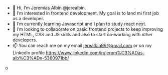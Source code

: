 - 👋 Hi, I’m Jeremías Albín @jerealbin.
- 👀 I’m interested in frontend development. My goal is to land mi first job as a developer.
- 🌱 I’m currently learning Javascript and I plan to study react next.
- 💞️ I’m looking to collaborate on basic frontend projects to keep improving my HTML, CSS and JS skills and also to start co-working with other developers.
- 📫 You can reach me on my email jerealbin99@gmail.com or on my LinkedIn profile https://www.linkedin.com/in/jerem%C3%ADas-alb%C3%ADn-5360971bb/
<!---
jerealbin/jerealbin is a ✨ special ✨ repository because its `README.md` (this file) appears on your GitHub profile.
You can click the Preview link to take a look at your changes.
--->o
